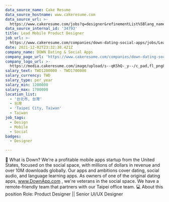 ```yaml
---
data_source_name: Cake Resume
data_source_hostname: www.cakeresume.com
data_source_url: >-
  https://www.cakeresume.com/jobs?q=designer&refinementList%5Blang_name%5D%5B0%5D=English&refinementList%5Bsalary_type%5D=per_year
data_source_internal_id: '34793'
title: Lead Mobile Product Designer
job_url: >-
  https://www.cakeresume.com/companies/down-dating-social-apps/jobs/Lead-Product-Designer
date: 2021-12-02T23:32:38.421Z
company_name: DOWN Dating & Social Apps
company_page_url: 'https://www.cakeresume.com/companies/down-dating-social-apps'
company_logo_url: >-
  https://media.cakeresume.com/image/upload/s--qKShQ-_y--/c_pad,fl_png8,h_200,w_200/v1629973026/c5etwxq8aolcm28g1ygo.png
salary_text: TWD1200000 - TWD1700000
salary_currency: TWD
salary_type: per_year
salary_min: 1200000
salary_max: 1700000
location_list:
  - '台北市, 台灣'
  - 台灣
  - 'Taipei City, Taiwan'
  - Taiwan
job_tags:
  - Design
  - Mobile
  - Social
badges:
  - Designer

---
```


📲 What is Down? We're a profitable mobile apps startup from the United States, focused on the social space, with millions of dollars in revenue and over 10M downloads globally. Our apps and ambitions cover dating, social audio, and language learning apps. As owners of one of the original dating apps, www.DownApp.com , we're veterans in the social space. We have a remote-friendly team that partners with our Taipei office team. 💻 About this position Role: Product Designer || Senior UI/UX Designer 